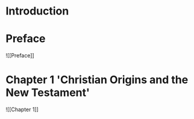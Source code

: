 # Introduction
# Preface
![[Preface]]

# Chapter 1 'Christian Origins and the New Testament'
![[Chapter 1]]
